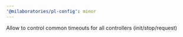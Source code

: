 ```yaml
---
'@milaboratories/pl-config': minor
---
```


Allow to control common timeouts for all controllers (init/stop/request)
